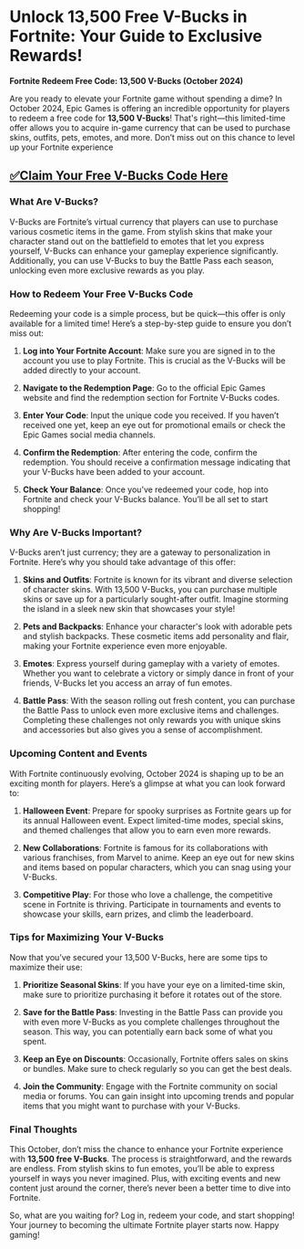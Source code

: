 # Unlock 13,500 Free V-Bucks in Fortnite: Your Guide to Exclusive Rewards!

**Fortnite Redeem Free Code: 13,500 V-Bucks (October 2024)**

Are you ready to elevate your Fortnite game without spending a dime? In October 2024, Epic Games is offering an incredible opportunity for players to redeem a free code for **13,500 V-Bucks**! That's right—this limited-time offer allows you to acquire in-game currency that can be used to purchase skins, outfits, pets, emotes, and more. Don’t miss out on this chance to level up your Fortnite experience

## [✅Claim Your Free V-Bucks Code Here](https://danielwilford.github.io/freecode/)

### What Are V-Bucks?

V-Bucks are Fortnite’s virtual currency that players can use to purchase various cosmetic items in the game. From stylish skins that make your character stand out on the battlefield to emotes that let you express yourself, V-Bucks can enhance your gameplay experience significantly. Additionally, you can use V-Bucks to buy the Battle Pass each season, unlocking even more exclusive rewards as you play.

### How to Redeem Your Free V-Bucks Code

Redeeming your code is a simple process, but be quick—this offer is only available for a limited time! Here’s a step-by-step guide to ensure you don’t miss out:

1. **Log into Your Fortnite Account**: Make sure you are signed in to the account you use to play Fortnite. This is crucial as the V-Bucks will be added directly to your account.

2. **Navigate to the Redemption Page**: Go to the official Epic Games website and find the redemption section for Fortnite V-Bucks codes.

3. **Enter Your Code**: Input the unique code you received. If you haven’t received one yet, keep an eye out for promotional emails or check the Epic Games social media channels.

4. **Confirm the Redemption**: After entering the code, confirm the redemption. You should receive a confirmation message indicating that your V-Bucks have been added to your account.

5. **Check Your Balance**: Once you’ve redeemed your code, hop into Fortnite and check your V-Bucks balance. You’ll be all set to start shopping!

### Why Are V-Bucks Important?

V-Bucks aren’t just currency; they are a gateway to personalization in Fortnite. Here’s why you should take advantage of this offer:

1. **Skins and Outfits**: Fortnite is known for its vibrant and diverse selection of character skins. With 13,500 V-Bucks, you can purchase multiple skins or save up for a particularly sought-after outfit. Imagine storming the island in a sleek new skin that showcases your style!

2. **Pets and Backpacks**: Enhance your character's look with adorable pets and stylish backpacks. These cosmetic items add personality and flair, making your Fortnite experience even more enjoyable.

3. **Emotes**: Express yourself during gameplay with a variety of emotes. Whether you want to celebrate a victory or simply dance in front of your friends, V-Bucks let you access an array of fun emotes.

4. **Battle Pass**: With the season rolling out fresh content, you can purchase the Battle Pass to unlock even more exclusive items and challenges. Completing these challenges not only rewards you with unique skins and accessories but also gives you a sense of accomplishment.

### Upcoming Content and Events

With Fortnite continuously evolving, October 2024 is shaping up to be an exciting month for players. Here’s a glimpse at what you can look forward to:

1. **Halloween Event**: Prepare for spooky surprises as Fortnite gears up for its annual Halloween event. Expect limited-time modes, special skins, and themed challenges that allow you to earn even more rewards.

2. **New Collaborations**: Fortnite is famous for its collaborations with various franchises, from Marvel to anime. Keep an eye out for new skins and items based on popular characters, which you can snag using your V-Bucks.

3. **Competitive Play**: For those who love a challenge, the competitive scene in Fortnite is thriving. Participate in tournaments and events to showcase your skills, earn prizes, and climb the leaderboard.

### Tips for Maximizing Your V-Bucks

Now that you’ve secured your 13,500 V-Bucks, here are some tips to maximize their use:

1. **Prioritize Seasonal Skins**: If you have your eye on a limited-time skin, make sure to prioritize purchasing it before it rotates out of the store.

2. **Save for the Battle Pass**: Investing in the Battle Pass can provide you with even more V-Bucks as you complete challenges throughout the season. This way, you can potentially earn back some of what you spent.

3. **Keep an Eye on Discounts**: Occasionally, Fortnite offers sales on skins or bundles. Make sure to check regularly so you can get the best deals.

4. **Join the Community**: Engage with the Fortnite community on social media or forums. You can gain insight into upcoming trends and popular items that you might want to purchase with your V-Bucks.

### Final Thoughts

This October, don’t miss the chance to enhance your Fortnite experience with **13,500 free V-Bucks**. The process is straightforward, and the rewards are endless. From stylish skins to fun emotes, you’ll be able to express yourself in ways you never imagined. Plus, with exciting events and new content just around the corner, there’s never been a better time to dive into Fortnite.

So, what are you waiting for? Log in, redeem your code, and start shopping! Your journey to becoming the ultimate Fortnite player starts now. Happy gaming!
